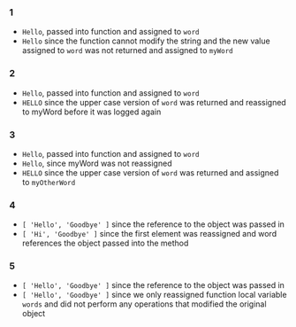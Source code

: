 ### 1
- `Hello`, passed into function and assigned to `word`
- `Hello` since the function cannot modify the string and the new value
  assigned to `word` was not returned and assigned to `myWord`

### 2
- `Hello`, passed into function and assigned to `word`
- `HELLO` since the upper case version of `word` was returned and reassigned
  to myWord before it was logged again

### 3
- `Hello`, passed into function and assigned to `word`
- `Hello`, since myWord was not reassigned
- `HELLO` since the upper case version of `word` was returned and assigned to
  `myOtherWord`

### 4
- `[ 'Hello', 'Goodbye' ]` since the reference to the object was passed in
- `[ 'Hi', 'Goodbye' ]` since the first element was reassigned and word
  references the object passed into the method

### 5
- `[ 'Hello', 'Goodbye' ]` since the reference to the object was passed in
- `[ 'Hello', 'Goodbye' ]` since we only reassigned function local variable
  `words` and did not perform any operations that modified the original object